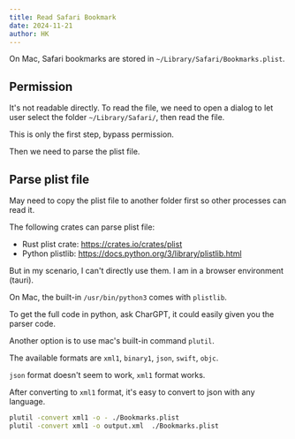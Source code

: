 ```yaml
---
title: Read Safari Bookmark
date: 2024-11-21
author: HK
---
```


On Mac, Safari bookmarks are stored in `~/Library/Safari/Bookmarks.plist`.

## Permission

It's not readable directly. To read the file, we need to open a dialog to let user select the folder `~/Library/Safari/`, then read the file.

This is only the first step, bypass permission.

Then we need to parse the plist file.

## Parse plist file

May need to copy the plist file to another folder first so other processes can read it.

The following crates can parse plist file:

- Rust plist crate: https://crates.io/crates/plist
- Python plistlib: https://docs.python.org/3/library/plistlib.html

But in my scenario, I can't directly use them.
I am in a browser environment (tauri).

On Mac, the built-in `/usr/bin/python3` comes with `plistlib`.

To get the full code in python, ask CharGPT, it could easily given you the parser code.

Another option is to use mac's built-in command `plutil`.

The available formats are `xml1`, `binary1`, `json`, `swift`, `objc`.

`json` format doesn't seem to work, `xml1` format works.

After converting to `xml1` format, it's easy to convert to json with any language.

```bash
plutil -convert xml1 -o - ./Bookmarks.plist
plutil -convert xml1 -o output.xml  ./Bookmarks.plist
```
